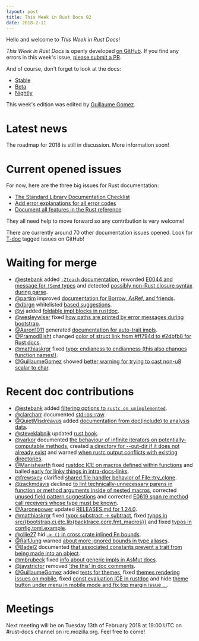 ```yaml
---
layout: post
title: This Week in Rust Docs 92
date: 2018-2-11
---
```


Hello and welcome to *This Week in Rust Docs*!

*This Week in Rust Docs* is openly developed [on GitHub](https://github.com/GuillaumeGomez/this-week-in-rust-docs).
If you find any errors in this week's issue, [please submit a PR](https://github.com/GuillaumeGomez/this-week-in-rust-docs/pulls).

And of course, don't forget to look at the docs:

* [Stable](https://doc.rust-lang.org/)
* [Beta](https://doc.rust-lang.org/beta/)
* [Nightly](https://doc.rust-lang.org/nightly/)

This week's edition was edited by [Guillaume Gomez](https://github.com/GuillaumeGomez).

# Latest news

The roadmap for 2018 is still in discussion. More information soon!

# Current opened issues

For now, here are the three big issues for Rust documentation:

* [The Standard Library Documentation Checklist](https://github.com/rust-lang/rust/issues/29329)
* [Add error explanations for all error codes](https://github.com/rust-lang/rust/issues/32777)
* [Document all features in the Rust reference](https://github.com/rust-lang-nursery/reference/issues/9)

They all need help to move forward so any contribution is very welcome!

There are currently around 70 other documentation issues opened. Look for [T-doc](https://github.com/rust-lang/rust/labels/T-doc) tagged issues on GitHub!

# Waiting for merge

* [@estebank](https://github.com/estebank) added [`-Zteach` documentation](https://github.com/rust-lang/rust/pull/47843), reworded [E0044 and message for `!Send` types](https://github.com/rust-lang/rust/pull/48138) and detected [possibly non-Rust closure syntax during parse](https://github.com/rust-lang/rust/pull/47763).
* [@partim](https://github.com/partim) improved [documentation for Borrow, AsRef, and friends](https://github.com/rust-lang/rust/pull/46518).
* [@dbrgn](https://github.com/dbrgn) whitelisted [based suggestions](https://github.com/rust-lang/rust/pull/46815).
* [@vi](https://github.com/vi) added [foldable impl blocks in rustdoc](https://github.com/rust-lang/rust/pull/47894).
* [@wesleywiser](https://github.com/wesleywiser) fixed [how paths are printed by error messages during bootstrap](https://github.com/rust-lang/rust/pull/47731).
* [@Aaron1011](https://github.com/Aaron1011) generated [documentation for auto-trait impls](https://github.com/rust-lang/rust/pull/47833).
* [@PramodBisht](https://github.com/PramodBisht) changed [color of struct link from #ff794d to #2dbfb8 for Rust docs](https://github.com/rust-lang/rust/pull/47806).
* [@matthiaskrgr](https://github.com/matthiaskrgr) fixed [typo: endianess to endianness (this also changes function names!)](https://github.com/rust-lang/rust/pull/48133).
* [@GuillaumeGomez](https://github.com/GuillaumeGomez) showed [better warning for trying to cast non-u8 scalar to char](https://github.com/rust-lang/rust/pull/48033).

# Recent doc contributions

* [@estebank](https://github.com/estebank) added [filtering options to `rustc_on_unimplemented`](https://github.com/rust-lang/rust/pull/47613).
* [@clarcharr](https://github.com/clarcharr) documented [std::os::raw](https://github.com/rust-lang/rust/pull/46962).
* [@QuietMisdreavus](https://github.com/QuietMisdreavus) added [documentation from doc(include) to analysis data](https://github.com/rust-lang/rust/pull/47496).
* [@steveklabnik](https://github.com/steveklabnik) updated [rust book](https://github.com/rust-lang/rust/pull/47753).
* [@varkor](https://github.com/varkor) documented [the behaviour of infinite iterators on potentially-computable methods](https://github.com/rust-lang/rust/pull/47547), created [a directory for --out-dir if it does not already exist](https://github.com/rust-lang/rust/pull/47854) and warned [when rustc output conflicts with existing directories](https://github.com/rust-lang/rust/pull/47203).
* [@Manishearth](https://github.com/Manishearth) fixed [rustdoc ICE on macros defined within functions](https://github.com/rust-lang/rust/pull/47959) and bailed [early for linky things in intra-docs-links](https://github.com/rust-lang/rust/pull/48064).
* [@frewsxcv](https://github.com/frewsxcv) clarified [shared file handler behavior of File::try_clone](https://github.com/rust-lang/rust/pull/47958).
* [@zackmdavis](https://github.com/zackmdavis) declined [to lint technically-unnecessary parens in function or method arguments inside of nested macros](https://github.com/rust-lang/rust/pull/47896), corrected [unused field pattern suggestions](https://github.com/rust-lang/rust/pull/47922) and corrected [E0619 span re method call receivers whose type must be known](https://github.com/rust-lang/rust/pull/48028).
* [@Aaronepower](https://github.com/Aaronepower) updated [RELEASES.md for 1.24.0](https://github.com/rust-lang/rust/pull/47286).
* [@matthiaskrgr](https://github.com/matthiaskrgr) fixed [typo: substract -> subtract](https://github.com/rust-lang/rust/pull/48107), fixed [typos in src/{bootstrap,ci,etc,lib{backtrace,core,fmt_macros}}](https://github.com/rust-lang/rust/pull/48120) and fixed [typos in config.toml.example](https://github.com/rust-lang/rust/pull/48031).
* [@ollie27](https://github.com/ollie27) hid [`-> ()` in cross crate inlined Fn bounds](https://github.com/rust-lang/rust/pull/48051).
* [@RalfJung](https://github.com/RalfJung) warned [about more ignored bounds in type aliases](https://github.com/rust-lang/rust/pull/48020).
* [@Badel2](https://github.com/Badel2) documented [that associated constants prevent a trait from being made into an object](https://github.com/rust-lang/rust/pull/48026).
* [@mbrubeck](https://github.com/mbrubeck) fixed [info about generic impls in AsMut docs](https://github.com/rust-lang/rust/pull/48003).
* [@jaystrictor](https://github.com/jaystrictor) removed ['the this' in doc comments](https://github.com/rust-lang/rust/pull/47999).
* [@GuillaumeGomez](https://github.com/GuillaumeGomez) added [tests for themes](https://github.com/rust-lang/rust/pull/47761), fixed [themes rendering issues on mobile](https://github.com/rust-lang/rust/pull/47810), fixed [const evaluation ICE in rustdoc](https://github.com/rust-lang/rust/pull/47862) and hide [theme button under menu in mobile mode and fix top margin issue …](https://github.com/rust-lang/rust/pull/48080).

# Meetings

Next meeting will be on Tuesday 13th of February 2018 at 19:00 UTC on #rust-docs channel on irc.mozilla.org. Feel free to come!
